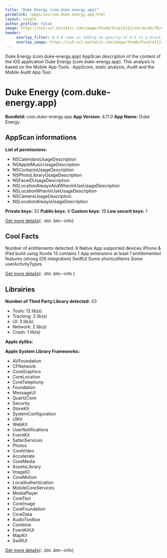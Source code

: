 ```yaml
---
title: "Duke Energy (com.duke-energy.app)"
permalink: /apps/ios/com.duke-energy.app.html
layout: single
author_profile: false
image: https://is5-ssl.mzstatic.com/image/thumb/Purple112/v4/cb/dd/79/cbdd7908-3a2d-67df-d2dd-c18377da361d/AppIcon-0-1x_U007emarketing-0-0-0-7-0-0-85-220.png/512x512bb.jpg
header: 
     overlay_filter: 0.5 # same as adding an opacity of 0.5 to a black background
     overlay_image: https://is5-ssl.mzstatic.com/image/thumb/Purple112/v4/cb/dd/79/cbdd7908-3a2d-67df-d2dd-c18377da361d/AppIcon-0-1x_U007emarketing-0-0-0-7-0-0-85-220.png/512x512bb.jpg
---
```

Duke Energy (com.duke-energy.app) AppScan description of the content of the iOS application Duke Energy (com.duke-energy.app). This analysis is based on the Mobile App Tools : AppScore, static analysis, Audit and the Mobile Audit App Tool.

# Duke Energy (com.duke-energy.app)

**BundleId:** com.duke-energy.app
**App Version:** 4.11.0
**App Name:** Duke Energy


## AppScan informations 

**List of permissions:** 
- NSCalendarsUsageDescription
- NSAppleMusicUsageDescription
- NSContactsUsageDescription
- NSPhotoLibraryUsageDescription
- NSFaceIDUsageDescription
- NSLocationAlwaysAndWhenInUseUsageDescription
- NSLocationWhenInUseUsageDescription
- NSCameraUsageDescription
- NSLocationAlwaysUsageDescription
  
  
**Private keys:** 32
**Public keys:** 8
**Custom keys:** 19
**Low securit keys:** 1
  
[Get more details](/pricing.html){: .btn .btn--info}

## Cool Facts

Number of entitlements detected: 6
Native App
supported devices iPhone & iPad
build using Xcode 13
contains 1 App extensions
at least 1 entitlemented features (strong iOS integration)
SwiftUI
Some shortcutItems 
Some userActivityTypes
  
[Get more details](/pricing.html){: .btn .btn--info }

## Librairies 
**Number of Third Party Library detected:** 43
- Tools: 12 lib(s)
- Tracking: 2 lib(s)
- UI: 3 lib(s)
- Network: 2 lib(s)
- Crash: 1 lib(s)


**Apple dylibs:**


**Apple System Library Frameworks:**
- AVFoundation
- CFNetwork
- CoreGraphics
- CoreLocation
- CoreTelephony
- Foundation
- MessageUI
- QuartzCore
- Security
- StoreKit
- SystemConfiguration
- UIKit
- WebKit
- UserNotifications
- EventKit
- SafariServices
- Photos
- CoreVideo
- Accelerate
- CoreMedia
- AssetsLibrary
- ImageIO
- CoreMotion
- LocalAuthentication
- MobileCoreServices
- MediaPlayer
- CoreText
- CoreImage
- CoreFoundation
- CoreData
- AudioToolbox
- Combine
- EventKitUI
- MapKit
- SwiftUI


  
[Get more details](/pricing.html){: .btn .btn--info}

